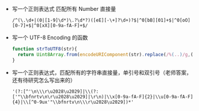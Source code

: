 - 写一个正则表达式 匹配所有 Number 直接量

  ```
  /^(\.\d+|(0|[1-9]\d*)\.?\d*?)([eE][-\+]?\d+)?$|^0[bB][01]+$|^0[oO][0-7]+$|^0[xX][0-9a-fA-F]+$/
  ```

- 写一个 UTF-8 Encoding 的函数

  ```js
  function strToUTF8(str){
    return Uint8Array.from(encodeURIComponent(str).replace(/%(..)/g,(m,v)=>{return String.fromCodePoint(parseInt(v,16))}), c=>c.codePointAt(0))
  }
  ```

  

- 写一个正则表达式，匹配所有的字符串直接量，单引号和双引号（老师答案，还有待研究怎么写出来的）

  ```
  '(?:[^'\n\\\r\u2028\u2029]|\\(?:['"\\bfnrtv\n\r\u2028\u2029]|\r\n)|\\x[0-9a-fA-F]{2}|\\u[0-9a-fA-F]{4}|\\[^0-9ux'"\\bfnrtv\n\\\r\u2028\u2029])*'
  ```

